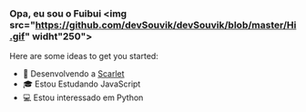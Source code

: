 ### Opa, eu sou o Fuibui <img src="https://github.com/devSouvik/devSouvik/blob/master/Hi.gif" widht"250">

Here are some ideas to get you started:

- 🔭 Desenvolvendo a [Scarlet](http://scarlet-website.glitch.me/)
- 🎓 Estou Estudando JavaScript 
- 💻 Estou interessado em Python
